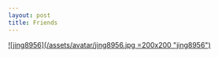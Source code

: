 ```yaml
---
layout: post
title: Friends
---
```


[![jing8956](/assets/avatar/jing8956.jpg =200x200 "jing8956")](https://www.jing8956.com/)